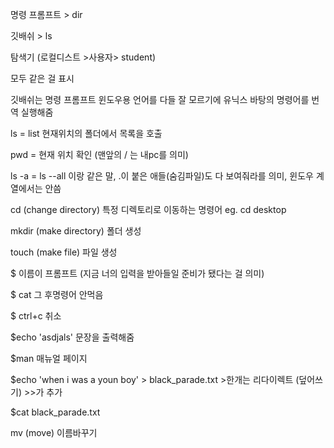 명령 프롬프트  >  dir  

깃배쉬 >  ls

탐색기 (로컬디스트 >사용자> student)

모두 같은 걸 표시 



깃배쉬는 명령 프롬프트 윈도우용 언어를 다들 잘 모르기에 유닉스 바탕의 명령어를 번역 실행해줌

ls = list 현재위치의 폴더에서 목록을 호출

pwd = 현재 위치 확인 (맨앞의 / 는 내pc를 의미)

ls -a = ls --all 이랑 같은 말, .이 붙은 애들(숨김파일)도 다 보여줘라를 의미, 윈도우 계열에서는 안씀

cd (change directory) 특정 디렉토리로 이동하는 명령어 eg. cd desktop

mkdir (make directory) 폴더 생성

touch (make file)  파일 생성



$ 이름이 프롬프트 (지금 너의 입력을 받아들일 준비가 됐다는 걸 의미)

$ cat  그 후명령어 안먹음

$ ctrl+c 취소

$echo 'asdjals'  문장을 출력해줌

$man  매뉴얼 페이지





$echo 'when i was a youn boy' > black_parade.txt     >한개는 리다이렉트 (덮어쓰기)  >>가 추가

$cat black_parade.txt 

 mv (move) 이름바꾸기



